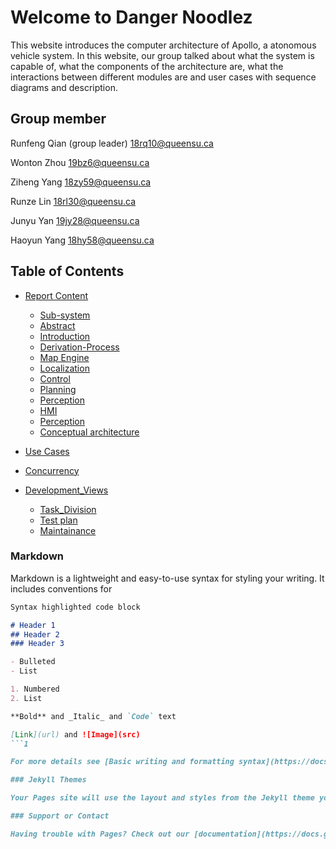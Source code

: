 # Welcome to Danger Noodlez

This website introduces the computer architecture of Apollo, a atonomous vehicle system. In this website, our group talked about what the system is capable of, what the components of the architecture are, what the interactions between different modules are and user cases with sequence diagrams and description. 

## Group member 

Runfeng Qian (group leader)					  18rq10@queensu.ca

Wonton Zhou							              19bz6@queensu.ca

Ziheng Yang                           18zy59@queensu.ca

Runze Lin                             18rl30@queensu.ca

Junyu Yan                             19jy28@queensu.ca

Haoyun Yang							              18hy58@queensu.ca


## Table of Contents

- [Report Content](#Report_Content)
   - [Sub-system](#Sub-system)
    - [Abstract](#Abstract)
    - [Introduction](#Introduction)
    - [Derivation-Process](#Derivation-Process)
    - [Map Engine](#Map_Engine)
    - [Localization](#localization)
    - [Control](#Control)
    - [Planning](#planning)
    - [Perception](#perception)
    - [HMI](#HMI)
    - [Perception](#perception)
    - [Conceptual architecture](#Conceptual_architecture)
- [Use Cases](#Use_Cases)

- [Concurrency](#Concurrency)

- [Development_Views](#Development_Views)
   - [Task_Division](#Task_Division)
   - [Test plan](#Test_Plan)
   - [Maintainance](#Maintainance)
### Markdown

Markdown is a lightweight and easy-to-use syntax for styling your writing. It includes conventions for

```markdown
Syntax highlighted code block

# Header 1
## Header 2
### Header 3

- Bulleted
- List

1. Numbered
2. List

**Bold** and _Italic_ and `Code` text

[Link](url) and ![Image](src)
```1

For more details see [Basic writing and formatting syntax](https://docs.github.com/en/github/writing-on-github/getting-started-with-writing-and-formatting-on-github/basic-writing-and-formatting-syntax).

### Jekyll Themes

Your Pages site will use the layout and styles from the Jekyll theme you have selected in your [repository settings](https://github.com/Runfeng-Qian/Danger-Noodlez/settings/pages). The name of this theme is saved in the Jekyll `_config.yml` configuration file.

### Support or Contact

Having trouble with Pages? Check out our [documentation](https://docs.github.com/categories/github-pages-basics/) or [contact support](https://support.github.com/contact) and we’ll help you sort it out.
